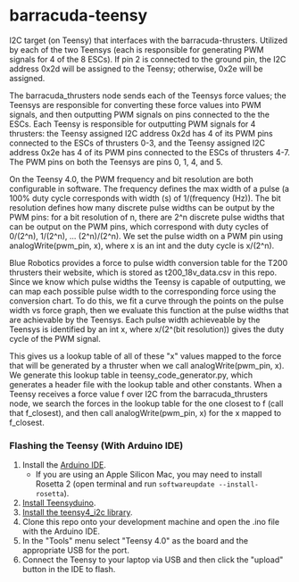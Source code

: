 # barracuda-teensy
I2C target (on Teensy) that interfaces with the barracuda-thrusters. Utilized by each of the two Teensys (each is responsible for generating PWM signals for 4 of the 8 ESCs). If pin 2 is connected to the ground pin, the I2C address 0x2d will be assigned to the Teensy; otherwise, 0x2e will be assigned.

The barracuda_thrusters node sends each of the Teensys force values; the Teensys are responsible for converting these force values into PWM signals, and then outputting PWM signals on pins connected to the the ESCs. Each Teensy is responsible for outputting PWM signals for 4 thrusters: the Teensy assigned I2C address 0x2d has 4 of its PWM pins connected to the ESCs of thrusters 0-3, and the Teensy assigned I2C address 0x2e has 4 of its PWM pins connected to the ESCs of thrusters 4-7. The PWM pins on both the Teensys are pins 0, 1, 4, and 5. 

On the Teensy 4.0, the PWM frequency and bit resolution are both configurable in software. The frequency defines the max width of a pulse (a 100% duty cycle corresponds with width (s) of 1/(frequency (Hz)). The bit resolution defines how many discrete pulse widths can be output by the PWM pins: for a bit resolution of n, there are 2^n discrete pulse widths that can be output on the PWM pins, which correspond with duty cycles of 0/(2^n), 1/(2^n), ... (2^n)/(2^n). We set the pulse width on a PWM pin using analogWrite(pwm_pin, x), where x is an int and the duty cycle is x/(2^n).

Blue Robotics provides a force to pulse width conversion table for the T200 thrusters their website, which is stored as t200_18v_data.csv in this repo. Since we know which pulse widths the Teensy is capable of outputting, we can map each possible pulse width to the corresponding force using the conversion chart. To do this, we fit a curve through the points on the pulse width vs force graph, then we evaluate this function at the pulse widths that are achievable by the Teensys. Each pulse width achieveable by the Teensys is identified by an int x, where x/(2^(bit resolution)) gives the duty cycle of the PWM signal. 

This gives us a lookup table of all of these "x" values mapped to the force that will be generated by a thruster when we call analogWrite(pwm_pin, x). We generate this lookup table in teensy_code_generator.py, which generates a header file with the lookup table and other constants. When a Teensy receives a force value f over I2C from the barracuda_thrusters node, we search the forces in the lookup table for the one closest to f (call that f_closest), and then call analogWrite(pwm_pin, x) for the x mapped to f_closest.

### Flashing the Teensy (With Arduino IDE)
1. Install the [Arduino IDE](https://www.arduino.cc/en/software/).
   - If you are using an Apple Silicon Mac, you may need to install Rosetta 2 (open terminal and run ```softwareupdate --install-rosetta```).
3. [Install Teensyduino](https://www.pjrc.com/teensy/td_download.html).
4. [Install the teensy4_i2c library](https://github.com/Richard-Gemmell/teensy4_i2c/blob/master/documentation/installation/arduino_installation.md).
5. Clone this repo onto your development machine and open the .ino file with the Arduino IDE.
6. In the "Tools" menu select "Teensy 4.0" as the board and the appropriate USB for the port.
7. Connect the Teensy to your laptop via USB and then click the "upload" button in the IDE to flash.

